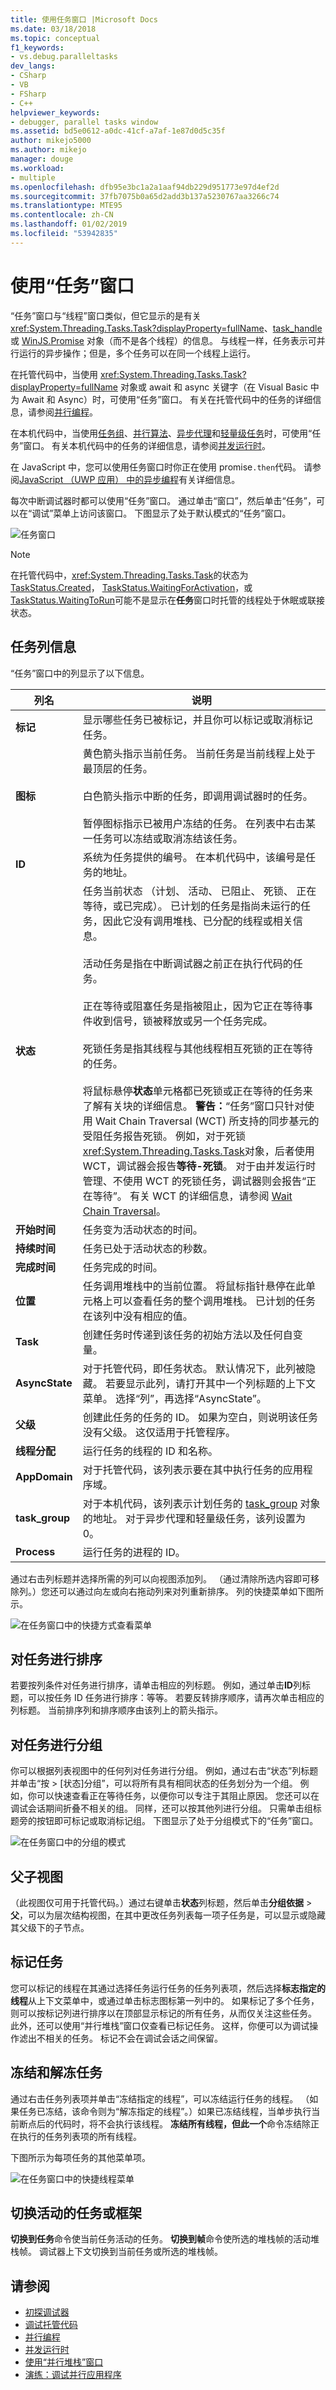 ```yaml
---
title: 使用任务窗口 |Microsoft Docs
ms.date: 03/18/2018
ms.topic: conceptual
f1_keywords:
- vs.debug.paralleltasks
dev_langs:
- CSharp
- VB
- FSharp
- C++
helpviewer_keywords:
- debugger, parallel tasks window
ms.assetid: bd5e0612-a0dc-41cf-a7af-1e87d0d5c35f
author: mikejo5000
ms.author: mikejo
manager: douge
ms.workload:
- multiple
ms.openlocfilehash: dfb95e3bc1a2a1aaf94db229d951773e97d4ef2d
ms.sourcegitcommit: 37fb7075b0a65d2add3b137a5230767aa3266c74
ms.translationtype: MTE95
ms.contentlocale: zh-CN
ms.lasthandoff: 01/02/2019
ms.locfileid: "53942835"
---
```

# <a name="using-the-tasks-window"></a>使用“任务”窗口

“任务”窗口与“线程”窗口类似，但它显示的是有关 <xref:System.Threading.Tasks.Task?displayProperty=fullName>、[task_handle](/cpp/parallel/concrt/reference/task-group-class) 或 [WinJS.Promise](/previous-versions/windows/apps/br211867(v=win.10)) 对象（而不是各个线程）的信息。 与线程一样，任务表示可并行运行的异步操作；但是，多个任务可以在同一个线程上运行。

在托管代码中，当使用 <xref:System.Threading.Tasks.Task?displayProperty=fullName> 对象或 await 和 async 关键字（在 Visual Basic 中为 Await 和 Async）时，可使用“任务”窗口。 有关在托管代码中的任务的详细信息，请参阅[并行编程](/dotnet/standard/parallel-programming/index)。

在本机代码中，当使用[任务组](/cpp/parallel/concrt/task-parallelism-concurrency-runtime)、[并行算法](/cpp/parallel/concrt/parallel-algorithms)、[异步代理](/cpp/parallel/concrt/asynchronous-agents)和[轻量级任务](/cpp/parallel/concrt/task-scheduler-concurrency-runtime)时，可使用“任务”窗口。 有关本机代码中的任务的详细信息，请参阅[并发运行时](/cpp/parallel/concrt/concurrency-runtime)。

在 JavaScript 中，您可以使用任务窗口时你正在使用 promise`.then`代码。 请参阅[JavaScript （UWP 应用） 中的异步编程](/previous-versions/windows/apps/hh700330(v=win.10))有关详细信息。

每次中断调试器时都可以使用“任务”窗口。 通过单击“窗口”，然后单击“任务”，可以在“调试”菜单上访问该窗口。 下图显示了处于默认模式的“任务”窗口。

![任务窗口](../debugger/media/parallel_tasks_window.png "Parallel_Tasks_Window")

> [!NOTE]
> 在托管代码中，<xref:System.Threading.Tasks.Task>的状态为[TaskStatus.Created](<xref:System.Threading.Tasks.TaskStatus.Created>)， [TaskStatus.WaitingForActivation](<xref:System.Threading.Tasks.TaskStatus.WaitingForActivation>)，或[TaskStatus.WaitingToRun](<xref:System.Threading.Tasks.TaskStatus.WaitingToRun>)可能不是显示在**任务**窗口时托管的线程处于休眠或联接状态。

## <a name="tasks-column-information"></a>任务列信息

“任务”窗口中的列显示了以下信息。

|列名|说明|
|-----------------|-----------------|
|**标记**|显示哪些任务已被标记，并且你可以标记或取消标记任务。|
|**图标**|黄色箭头指示当前任务。 当前任务是当前线程上处于最顶层的任务。<br /><br /> 白色箭头指示中断的任务，即调用调试器时的任务。<br /><br /> 暂停图标指示已被用户冻结的任务。 在列表中右击某一任务可以冻结或取消冻结该任务。|
|**ID**|系统为任务提供的编号。 在本机代码中，该编号是任务的地址。|
|**状态**|任务当前状态 （计划、 活动、 已阻止、 死锁、 正在等待，或已完成）。 已计划的任务是指尚未运行的任务，因此它没有调用堆栈、已分配的线程或相关信息。<br /><br /> 活动任务是指在中断调试器之前正在执行代码的任务。<br /><br /> 正在等待或阻塞任务是指被阻止，因为它正在等待事件收到信号，锁被释放或另一个任务完成。<br /><br /> 死锁任务是指其线程与其他线程相互死锁的正在等待的任务。<br /><br /> 将鼠标悬停**状态**单元格都已死锁或正在等待的任务来了解有关块的详细信息。 **警告：**“任务”窗口只针对使用 Wait Chain Traversal (WCT) 所支持的同步基元的受阻任务报告死锁。 例如，对于死锁<xref:System.Threading.Tasks.Task>对象，后者使用 WCT，调试器会报告**等待-死锁**。 对于由并发运行时管理、不使用 WCT 的死锁任务，调试器则会报告“正在等待”。 有关 WCT 的详细信息，请参阅 [Wait Chain Traversal](/windows/desktop/Debug/wait-chain-traversal)。|
|**开始时间**|任务变为活动状态的时间。|
|**持续时间**|任务已处于活动状态的秒数。|
|**完成时间**|任务完成的时间。|
|**位置**|任务调用堆栈中的当前位置。 将鼠标指针悬停在此单元格上可以查看任务的整个调用堆栈。 已计划的任务在该列中没有相应的值。|
|**Task**|创建任务时传递到该任务的初始方法以及任何自变量。|
|**AsyncState**|对于托管代码，即任务状态。 默认情况下，此列被隐藏。 若要显示此列，请打开其中一个列标题的上下文菜单。 选择“列”，再选择“AsyncState”。|
|**父级**|创建此任务的任务的 ID。 如果为空白，则说明该任务没有父级。 这仅适用于托管程序。|
|**线程分配**|运行任务的线程的 ID 和名称。|
|**AppDomain**|对于托管代码，该列表示要在其中执行任务的应用程序域。|
|**task_group**|对于本机代码，该列表示计划任务的 [task_group](/cpp/parallel/concrt/reference/task-group-class) 对象的地址。 对于异步代理和轻量级任务，该列设置为 0。|
|**Process**|运行任务的进程的 ID。|

 通过右击列标题并选择所需的列可以向视图添加列。 （通过清除所选内容即可移除列。）您还可以通过向左或向右拖动列来对列重新排序。 列的快捷菜单如下图所示。

 ![在任务窗口中的快捷方式查看菜单](../debugger/media/parallel_tasks_contextmenu.png "Parallel_Tasks_ContextMenu")

## <a name="sorting-tasks"></a>对任务进行排序
 若要按列条件对任务进行排序，请单击相应的列标题。 例如，通过单击**ID**列标题，可以按任务 ID 任务进行排序：等等。 若要反转排序顺序，请再次单击相应的列标题。 当前排序列和排序顺序由该列上的箭头指示。

## <a name="grouping-tasks"></a>对任务进行分组
 你可以根据列表视图中的任何列对任务进行分组。 例如，通过右击“状态”列标题并单击“按 > [状态]分组”，可以将所有具有相同状态的任务划分为一个组。 例如，你可以快速查看正在等待任务，以便你可以专注于其阻止原因。 您还可以在调试会话期间折叠不相关的组。 同样，还可以按其他列进行分组。 只需单击组标题旁的按钮即可标记或取消标记组。 下图显示了处于分组模式下的“任务”窗口。

 ![在任务窗口中的分组的模式](../debugger/media/parallel_tasks_groupedmode.png "Parallel_Tasks_GroupedMode")

## <a name="parent-child-view"></a>父子视图
 （此视图仅可用于托管代码。）通过右键单击**状态**列标题，然后单击**分组依据** > **父**，可以为层次结构视图，在其中更改任务列表每一项子任务是，可以显示或隐藏其父级下的子节点。

## <a name="flagging-tasks"></a>标记任务
 您可以标记的线程在其通过选择任务运行任务的任务列表项，然后选择**标志指定的线程**从上下文菜单中，或通过单击标志图标第一列中的。 如果标记了多个任务，则可以按标记列进行排序以在顶部显示标记的所有任务，从而仅关注这些任务。 此外，还可以使用“并行堆栈”窗口仅查看已标记任务。 这样，你便可以为调试操作滤出不相关的任务。 标记不会在调试会话之间保留。

## <a name="freezing-and-thawing-tasks"></a>冻结和解冻任务
 通过右击任务列表项并单击“冻结指定的线程”，可以冻结运行任务的线程。 （如果任务已冻结，该命令则为“解冻指定的线程”。）如果已冻结线程，当单步执行当前断点后的代码时，将不会执行该线程。 **冻结所有线程，但此一个**命令冻结除正在执行的任务列表项的所有线程。

 下图所示为每项任务的其他菜单项。

 ![在任务窗口中的快捷线程菜单](../debugger/media/parallel_tasks_contextmenu2.png "Parallel_Tasks_ContextMenu2")

## <a name="switching-the-active-task-or-frame"></a>切换活动的任务或框架

**切换到任务**命令使当前任务活动的任务。 **切换到帧**命令使所选的堆栈帧的活动堆栈帧。 调试器上下文切换到当前任务或所选的堆栈帧。

## <a name="see-also"></a>请参阅

- [初探调试器](../debugger/debugger-feature-tour.md)
- [调试托管代码](../debugger/debugging-managed-code.md)
- [并行编程](/dotnet/standard/parallel-programming/index)
- [并发运行时](/cpp/parallel/concrt/concurrency-runtime)
- [使用“并行堆栈”窗口](../debugger/using-the-parallel-stacks-window.md)
- [演练：调试并行应用程序](../debugger/walkthrough-debugging-a-parallel-application.md)